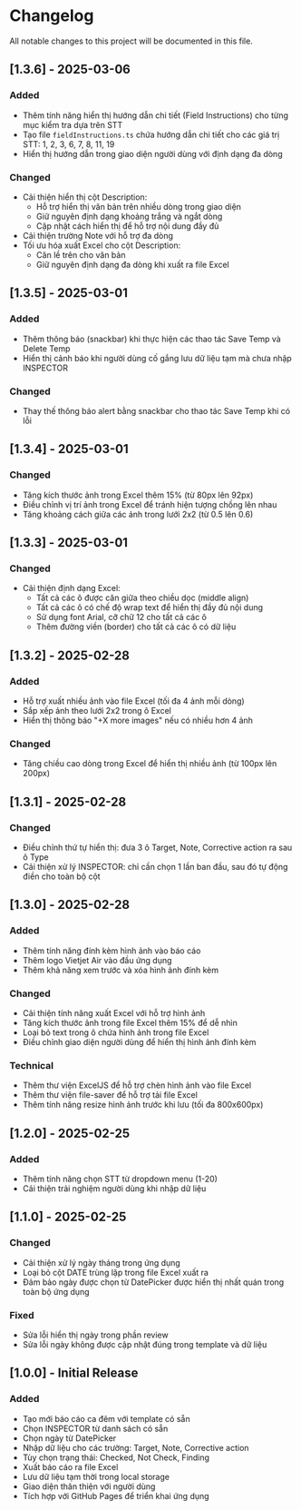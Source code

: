 # Changelog

All notable changes to this project will be documented in this file.

## [1.3.6] - 2025-03-06

### Added
- Thêm tính năng hiển thị hướng dẫn chi tiết (Field Instructions) cho từng mục kiểm tra dựa trên STT
- Tạo file `fieldInstructions.ts` chứa hướng dẫn chi tiết cho các giá trị STT: 1, 2, 3, 6, 7, 8, 11, 19
- Hiển thị hướng dẫn trong giao diện người dùng với định dạng đa dòng

### Changed
- Cải thiện hiển thị cột Description:
  - Hỗ trợ hiển thị văn bản trên nhiều dòng trong giao diện
  - Giữ nguyên định dạng khoảng trắng và ngắt dòng
  - Cập nhật cách hiển thị để hỗ trợ nội dung đầy đủ
- Cải thiện trường Note với hỗ trợ đa dòng
- Tối ưu hóa xuất Excel cho cột Description:
  - Căn lề trên cho văn bản
  - Giữ nguyên định dạng đa dòng khi xuất ra file Excel

## [1.3.5] - 2025-03-01

### Added
- Thêm thông báo (snackbar) khi thực hiện các thao tác Save Temp và Delete Temp
- Hiển thị cảnh báo khi người dùng cố gắng lưu dữ liệu tạm mà chưa nhập INSPECTOR

### Changed
- Thay thế thông báo alert bằng snackbar cho thao tác Save Temp khi có lỗi

## [1.3.4] - 2025-03-01

### Changed
- Tăng kích thước ảnh trong Excel thêm 15% (từ 80px lên 92px)
- Điều chỉnh vị trí ảnh trong Excel để tránh hiện tượng chồng lên nhau
- Tăng khoảng cách giữa các ảnh trong lưới 2x2 (từ 0.5 lên 0.6)

## [1.3.3] - 2025-03-01

### Changed
- Cải thiện định dạng Excel:
  - Tất cả các ô được căn giữa theo chiều dọc (middle align)
  - Tất cả các ô có chế độ wrap text để hiển thị đầy đủ nội dung
  - Sử dụng font Arial, cỡ chữ 12 cho tất cả các ô
  - Thêm đường viền (border) cho tất cả các ô có dữ liệu

## [1.3.2] - 2025-02-28

### Added
- Hỗ trợ xuất nhiều ảnh vào file Excel (tối đa 4 ảnh mỗi dòng)
- Sắp xếp ảnh theo lưới 2x2 trong ô Excel
- Hiển thị thông báo "+X more images" nếu có nhiều hơn 4 ảnh

### Changed
- Tăng chiều cao dòng trong Excel để hiển thị nhiều ảnh (từ 100px lên 200px)

## [1.3.1] - 2025-02-28

### Changed
- Điều chỉnh thứ tự hiển thị: đưa 3 ô Target, Note, Corrective action ra sau ô Type
- Cải thiện xử lý INSPECTOR: chỉ cần chọn 1 lần ban đầu, sau đó tự động điền cho toàn bộ cột

## [1.3.0] - 2025-02-28

### Added
- Thêm tính năng đính kèm hình ảnh vào báo cáo
- Thêm logo Vietjet Air vào đầu ứng dụng
- Thêm khả năng xem trước và xóa hình ảnh đính kèm

### Changed
- Cải thiện tính năng xuất Excel với hỗ trợ hình ảnh
- Tăng kích thước ảnh trong file Excel thêm 15% để dễ nhìn
- Loại bỏ text trong ô chứa hình ảnh trong file Excel
- Điều chỉnh giao diện người dùng để hiển thị hình ảnh đính kèm

### Technical
- Thêm thư viện ExcelJS để hỗ trợ chèn hình ảnh vào file Excel
- Thêm thư viện file-saver để hỗ trợ tải file Excel
- Thêm tính năng resize hình ảnh trước khi lưu (tối đa 800x600px)

## [1.2.0] - 2025-02-25

### Added
- Thêm tính năng chọn STT từ dropdown menu (1-20)
- Cải thiện trải nghiệm người dùng khi nhập dữ liệu

## [1.1.0] - 2025-02-25

### Changed
- Cải thiện xử lý ngày tháng trong ứng dụng
- Loại bỏ cột DATE trùng lặp trong file Excel xuất ra
- Đảm bảo ngày được chọn từ DatePicker được hiển thị nhất quán trong toàn bộ ứng dụng

### Fixed
- Sửa lỗi hiển thị ngày trong phần review
- Sửa lỗi ngày không được cập nhật đúng trong template và dữ liệu

## [1.0.0] - Initial Release

### Added
- Tạo mới báo cáo ca đêm với template có sẵn
- Chọn INSPECTOR từ danh sách có sẵn
- Chọn ngày từ DatePicker
- Nhập dữ liệu cho các trường: Target, Note, Corrective action
- Tùy chọn trạng thái: Checked, Not Check, Finding
- Xuất báo cáo ra file Excel
- Lưu dữ liệu tạm thời trong local storage
- Giao diện thân thiện với người dùng
- Tích hợp với GitHub Pages để triển khai ứng dụng
